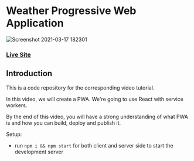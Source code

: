 # Weather Progressive Web Application
![Screenshot 2021-03-17 182301](https://user-images.githubusercontent.com/34485983/111518438-13a1d700-877c-11eb-9d23-f35c605e0379.png)


### [Live Site](https://akhilh2o-weather.netlify.app/)

## Introduction
This is a code repository for the corresponding video tutorial. 

In this video, we will create a PWA. We're going to use React with service workers.

By the end of this video, you will have a strong understanding of what PWA is and how you can build, deploy and publish it.

Setup:
- run ```npm i && npm start``` for both client and server side to start the development server
